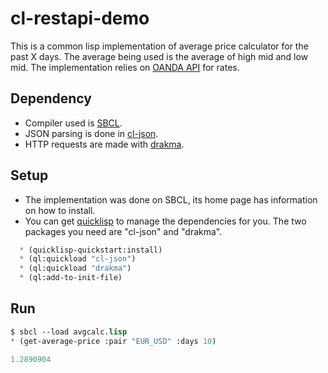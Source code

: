 cl-restapi-demo
===============

This is a common lisp implementation of average price calculator for the past X days.  The average being used is the average of high mid and low mid.  The implementation relies on [OANDA API](https://github.com/oanda/apidocs) for rates.

Dependency
----------
* Compiler used is [SBCL](http://www.sbcl.org/).
* JSON parsing is done in [cl-json](http://common-lisp.net/project/cl-json/).
* HTTP requests are made with [drakma](http://weitz.de/drakma/).

Setup
-----
* The implementation was done on SBCL, its home page has information on how to install.
* You can get [quicklisp](http://www.quicklisp.org/) to manage the dependencies for you.  The two packages you need are "cl-json" and "drakma". 

```commonlisp
  * (quicklisp-quickstart:install)
  * (ql:quickload "cl-json")
  * (ql:quickload "drakma")
  * (ql:add-to-init-file)
```

Run
---
```commonlisp
$ sbcl --load avgcalc.lisp
* (get-average-price :pair "EUR_USD" :days 10)

1.2890904
```
